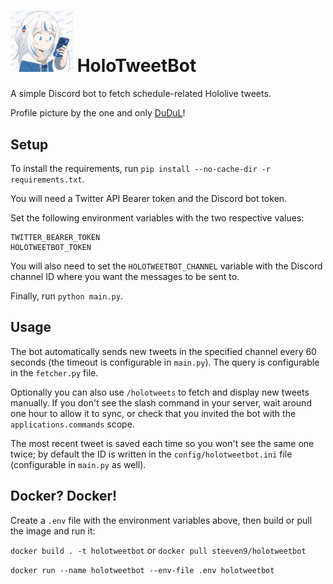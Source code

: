 # <img src="logo.png" width="100"> HoloTweetBot

A simple Discord bot to fetch schedule-related Hololive tweets.

Profile picture by the one and only [DuDuL](https://twitter.com/DuDuLtv)!

## Setup

To install the requirements, run `pip install --no-cache-dir -r requirements.txt`.

You will need a Twitter API Bearer token and the Discord bot token.

Set the following environment variables with the two respective values:

```
TWITTER_BEARER_TOKEN
HOLOTWEETBOT_TOKEN
```

You will also need to set the `HOLOTWEETBOT_CHANNEL` variable with the
Discord channel ID where you want the messages to be sent to.

Finally, run `python main.py`.


## Usage

The bot automatically sends new tweets in the specified channel every 60 seconds
(the timeout is configurable in `main.py`). The query is configurable in the
`fetcher.py` file.

Optionally you can also use `/holotweets` to fetch and display new tweets manually.
If you don't see the slash command in your server, wait around one hour to allow it
to sync, or check that you invited the bot with the `applications.commands` scope.

The most recent tweet is saved each time so you won't see the same one twice;
by default the ID is written in the `config/holotweetbot.ini` file
(configurable in `main.py` as well).


## Docker? Docker!

Create a `.env` file with the environment variables above, then build or pull the image and run it:

`docker build . -t holotweetbot` or `docker pull steeven9/holotweetbot`

`docker run --name holotweetbot --env-file .env holotweetbot`
